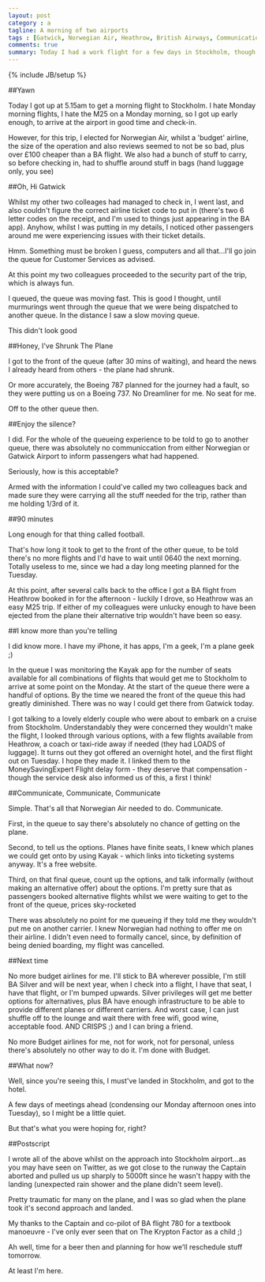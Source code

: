 ```yaml
---
layout: post
category : a
tagline: A morning of two airports
tags : [Gatwick, Norwegian Air, Heathrow, British Airways, Communication]
comments: true
summary: Today I had a work flight for a few days in Stockholm, though never made it onto the plane at Gatwick due to abysmally poor communication, and a plane that shrunk
---
```


{% include JB/setup %}

##Yawn

Today I got up at 5.15am to get a morning flight to Stockholm.  I hate Monday morning flights, I hate the M25 on a Monday morning, so I got up early enough, to arrive at the airport in good time and check-in.

However, for this trip, I elected for Norwegian Air, whilst a 'budget' airline, the size of the operation and also reviews seemed to not be so bad, plus over £100 cheaper than a BA flight.  We also had a bunch of stuff to carry, so before checking in, had to shuffle around stuff in bags (hand luggage only, you see)

##Oh, Hi Gatwick

Whilst my other two colleages had managed to check in, I went last, and also couldn't figure the correct airline ticket code to put in (there's two 6 letter codes on the receipt, and I'm used to things just appearing in the BA app).  Anyhow, whilst I was putting in my details, I noticed other passengers around me were experiencing issues with their ticket details.

Hmm. Something must be broken I guess, computers and all that...I'll go join the queue for Customer Services as advised.

At this point my two colleagues proceeded to the security part of the trip, which is always fun.

I queued, the queue  was moving fast. This is good I thought, until murmurings went through the queue that we were being dispatched to another queue.  In the distance I saw a slow moving queue.

This didn't look good

##Honey, I've Shrunk The Plane

I got to the front of the queue (after 30 mins of waiting), and heard the news I already heard from others - the plane had shrunk.

Or more accurately, the Boeing 787 planned for the journey had a fault, so they were putting us on a Boeing 737. No Dreamliner for me. No seat for me.

Off to the other queue then.

##Enjoy the silence?

I did. For the whole of the queueing experience to be told to go to another queue, there was absolutely no communiccation from either Norwegian or Gatwick Airport to inform passengers what had happened.

Seriously, how is this acceptable?

Armed with the information I could've called my two colleagues back and made sure they were carrying all the stuff needed for the trip, rather than me holding 1/3rd of it. 

##90 minutes

Long enough for that thing called football.

That's how long it took to get to the front of the other queue, to be told there's no more flights and I'd have to wait until 0640 the next morning. Totally useless to me, since we had a day long meeting planned for the Tuesday.

At this point, after several calls back to the office I got a BA flight from Heathrow booked in for the afternoon - luckily I drove, so Heathrow was an easy M25 trip.  If either of my colleagues were unlucky enough to have been ejected from the plane their alternative trip wouldn't have been so easy.

##I know more than you're telling

I did know more. I have my iPhone, it has apps, I'm a geek, I'm a plane geek ;)

In the queue I was monitoring the Kayak app for the number of seats available for all combinations of flights that would get me to Stockholm to arrive at some point on the Monday.  At the start of the queue there were a handful of options.  By the time we neared the front of the queue this had greatly diminished.  There was no way I could get there from Gatwick today.

I got talking to a lovely elderly couple who were about to embark on a cruise from Stockholm.  Understandably they were concerned they wouldn't make the flight, I looked through various options, with a few flights available from Heathrow, a coach or taxi-ride away if needed (they had LOADS of luggage). It turns out they got offered an overnight hotel, and the first flight out on Tuesday. I hope they made it.  I linked them to the MoneySavingExpert Flight delay form - they deserve that compensation - though the service desk also informed us of this, a first I think!

##Communicate, Communicate, Communicate

Simple. That's all that Norwegian Air needed to do. Communicate.

First, in the queue to say there's absolutely no chance of getting on the plane.

Second, to tell us the options.  Planes have finite seats, I knew which planes we could get onto by using Kayak - which links into ticketing systems anyway. It's a free website.

Third, on that final queue, count up the options, and talk informally (without making an alternative offer) about the options.  I'm pretty sure that as passengers booked alternative flights whilst we were waiting to get to the front of the queue, prices sky-rocketed

There was absolutely no point for me queueing if they told me they wouldn't put me on another carrier. I knew Norwegian had nothing to offer me on their airline.  I didn't even need to formally cancel, since, by definition of being denied boarding, my flight was cancelled.

##Next time

No more budget airlines for me. I'll stick to BA wherever possible, I'm still BA Silver and will be next year, when I check into a flight, I have that seat, I have that flight, or I'm bumped upwards. Silver privileges will get me better options for alternatives, plus BA have enough infrastructure to be able to provide different planes or different carriers. And worst case, I can just shuffle off to the lounge and wait there with free wifi, good wine, acceptable food. AND CRISPS ;) and I can bring a friend.

No more Budget airlines for me, not for work, not for personal, unless there's absolutely no other way to do it. I'm done with Budget.

##What now?

Well, since you're seeing this, I must've landed in Stockholm, and got to the hotel.

A few days of meetings ahead (condensing our Monday afternoon ones into Tuesday), so I might be a little quiet.

But that's what you were hoping for, right?

##Postscript

I wrote all of the above whilst on the approach into Stockholm airport...as you may have seen on Twitter, as we got close to the runway the Captain aborted and pulled us up sharply to 5000ft since he wasn't happy with the landing (unexpected rain shower and the plane didn't seem level).

Pretty traumatic for many on the plane, and I was so glad when the plane took it's second approach and landed.

My thanks to the Captain and co-pilot of BA flight 780 for a textbook manoeuvre - I've only ever seen that on The Krypton Factor as a child ;)

Ah well, time for a beer then and planning for how we'll reschedule stuff tomorrow.

At least I'm here.
